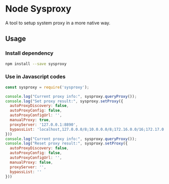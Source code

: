 # Node Sysproxy

A tool to setup system proxy in a more native way.

## Usage

### Install dependency
```bash
npm install --save sysproxy
```

### Use in Javascript codes
```javascript
const sysproxy = require('sysproxy');

console.log("Current proxy info:", sysproxy.queryProxy());
console.log("Set proxy result:", sysproxy.setProxy({
  autoProxyDiscovery: false,
  autoProxyConfig: false,
  autoProxyConfigUrl: '',
  manualProxy: true,
  proxyServer: '127.0.0.1:8890',
  bypassList: 'localhost,127.0.0.0/8;10.0.0.0/8;172.16.0.0/16;172.17.0.0/16;172.18.0.0/16;172.19.0.0/16;172.20.0.0/16;192.168.0.0/16'
}))
console.log("Current proxy info:", sysproxy.queryProxy());
console.log("Reset proxy result:", sysproxy.setProxy({
  autoProxyDiscovery: false,
  autoProxyConfig: false,
  autoProxyConfigUrl: '',
  manualProxy: false,
  proxyServer: '',
  bypassList: ''
}))
```
